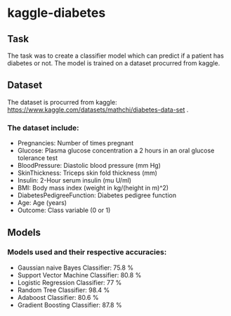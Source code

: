 # kaggle-diabetes

## Task
The task was to create a classifier model which can predict if a patient has diabetes or not. The model is trained on a dataset procurred from kaggle. 

## Dataset
The dataset is procurred from kaggle: https://www.kaggle.com/datasets/mathchi/diabetes-data-set .
### The dataset include:
* Pregnancies: Number of times pregnant
* Glucose: Plasma glucose concentration a 2 hours in an oral glucose tolerance test
* BloodPressure: Diastolic blood pressure (mm Hg)
* SkinThickness: Triceps skin fold thickness (mm)
* Insulin: 2-Hour serum insulin (mu U/ml)
* BMI: Body mass index (weight in kg/(height in m)^2)
* DiabetesPedigreeFunction: Diabetes pedigree function
* Age: Age (years)
* Outcome: Class variable (0 or 1)

## Models
### Models used and their respective accuracies:
* Gaussian naive Bayes Classifier: 75.8 %
* Support Vector Machine Classifier: 80.8 %
* Logistic Regression Classifier: 77 %
* Random Tree Classifier: 98.4 %
* Adaboost Classifier: 80.6 %
* Gradient Boosting Classifier: 87.8 %


